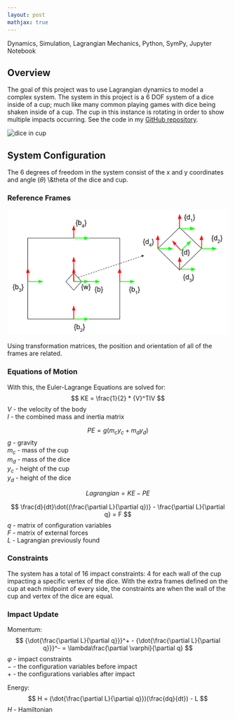 ```yaml
---
layout: post
mathjax: true
---
```

Dynamics, Simulation, Lagrangian Mechanics, Python, SymPy, Jupyter Notebook

## Overview
The goal of this project was to use Lagrangian dynamics to model a complex system. The system in this project is a 6 DOF system of a dice inside of a cup; much like many common playing games with dice being shaken inside of a cup. The cup in this instance is rotating in order to show multiple impacts occurring. See the code in my [GitHub repository](TODO).

![dice in cup](/files/dice/dice_in_cup.gif "dice_in_cup.gif")

## System Configuration
The 6 degrees of freedom in the system consist of the x and y coordinates and angle ($\theta$) \\&theta of the dice and cup. 

### Reference Frames
![frames](/files/dice/frames.png "frames.png")

Using transformation matrices, the position and orientation of all of the frames are related. 

### Equations of Motion
With this, the Euler-Lagrange Equations are solved for:
$$
KE = \frac{1}{2} * {V}^TIV
$$
$V$ - the velocity of the body</br>
$I$ - the combined mass and inertia matrix

$$
PE = g({m}_c{y}_c + {m}_d{y}_d)
$$
$g$ - gravity</br>
${m}_c$ - mass of the cup</br>
${m}_d$ - mass of the dice</br>
${y}_c$ - height of the cup</br>
${y}_d$ - height of the dice

$$Lagrangian = KE - PE$$

$$
\frac{d}{dt}\dot{(\frac{\partial L}{\partial q})} - \frac{\partial L}{\partial q} = F
$$
$q$ - matrix of configuration variables</br>
$F$ - matrix of external forces</br>
$L$ - Lagrangian previously found

### Constraints
The system has a total of 16 impact constraints: 4 for each wall of the cup impacting a specific vertex of the dice. With the extra frames defined on the cup at each midpoint of every side, the constraints are when the wall of the cup and vertex of the dice are equal.

### Impact Update
Momentum: 
$$
{\dot{\frac{\partial L}{\partial q}}}^+ - {\dot{\frac{\partial L}{\partial q}}}^- = \lambda\frac{\partial \varphi}{\partial q}
$$
$\varphi$ - impact constraints</br>
$-$ - the configuration variables before impact</br>
$+$ - the configurations variables after impact

Energy:
$$
H = (\dot{\frac{\partial L}{\partial q}})(\frac{dq}{dt}) - L
$$
$H$ - Hamiltonian